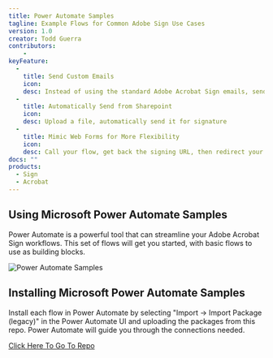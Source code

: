 ```yaml
---
title: Power Automate Samples
tagline: Example Flows for Common Adobe Sign Use Cases
version: 1.0
creator: Todd Guerra
contributors: 
    - 
keyFeature:
  - 
    title: Send Custom Emails
    icon: 
    desc: Instead of using the standard Adobe Acrobat Sign emails, send your own custom emails for signing steps
  - 
    title: Automatically Send from Sharepoint
    icon: 
    desc: Upload a file, automatically send it for signature
  - 
    title: Mimic Web Forms for More Flexibility
    icon: 
    desc: Call your flow, get back the signing URL, then redirect your signer to the agreement
docs: ""
products: 
  - Sign
  - Acrobat
---
```


## Using Microsoft Power Automate Samples
Power Automate is a powerful tool that can streamline your Adobe Acrobat Sign workflows. This set of flows will get you started, with basic flows to use as building blocks.

![Power Automate Samples](https://github.com/adobe/acrobat-sign-template-migration-tool/blob/main/images/image1.png)

## Installing Microsoft Power Automate Samples
Install each flow in Power Automate by selecting "Import -> Import Package (legacy)" in the Power Automate UI and uploading the packages from this repo. Power Automate will guide you through the connections needed.

[Click Here To Go To Repo](https://github.com/adobe/acrobat-sign-template-migration-tool)